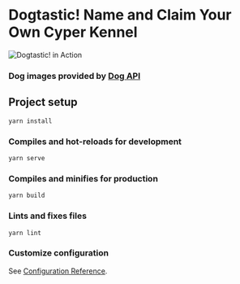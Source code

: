 # Dogtastic! Name and Claim Your Own Cyper Kennel

![Dogtastic! in Action](https://ibb.co/5hNy2bR)


### Dog images provided by [Dog API](https://dog.ceo/dog-api/)

## Project setup
```
yarn install
```

### Compiles and hot-reloads for development
```
yarn serve
```

### Compiles and minifies for production
```
yarn build
```

### Lints and fixes files
```
yarn lint
```

### Customize configuration
See [Configuration Reference](https://cli.vuejs.org/config/).
